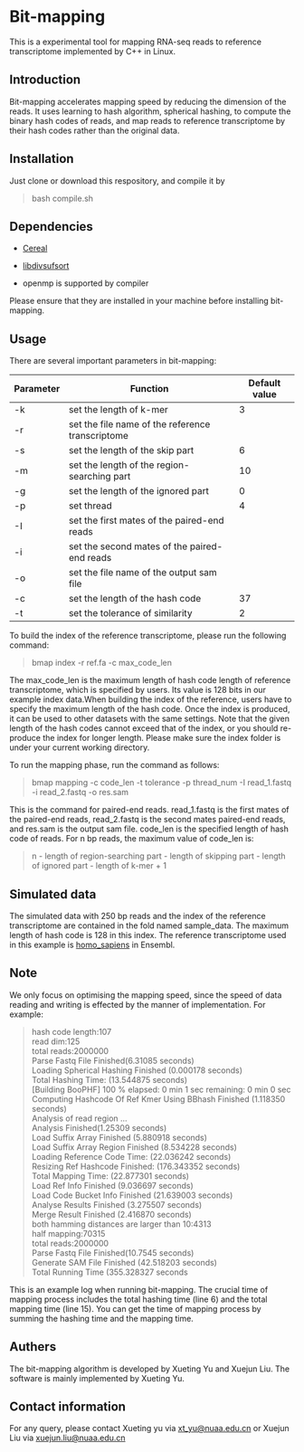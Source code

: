 # Bit-mapping
This is a experimental tool for mapping RNA-seq reads to reference transcriptome implemented by C++ in Linux.

## Introduction

Bit-mapping accelerates mapping speed by reducing the dimension of the reads. It uses learning to hash algorithm, spherical hashing, to compute the binary hash codes of reads, and map reads to reference transcriptome by their hash codes rather than the original data.

## Installation

Just clone or download this respository, and compile it by

> bash compile.sh

## Dependencies

- [Cereal](https://github.com/USCiLab/cereal) 

- [libdivsufsort](https://github.com/y-256/libdivsufsort)

- openmp is supported by compiler

Please ensure that they are installed in your machine before installing bit-mapping.

## Usage

There are several important parameters in bit-mapping:

|Parameter|Function|Default value|
|---|---|---|
|-k|set the length of k-mer|3|
|-r|set the file name of the reference transcriptome | |
|-s|set the length of the skip part|6|
|-m|set the length of the region-searching part|10|
|-g|set the length of the ignored part|0|
|-p|set thread|4|
|-I|set the first mates of the paired-end reads| |
|-i|set the second mates of the paired-end reads| |
|-o|set the file name of the output sam file| |
|-c|set the length of the hash code|37|
|-t|set the tolerance of similarity|2|


To build the index of the reference transcriptome, please run the following command:
> bmap index -r ref.fa -c max_code_len

The max_code_len is the maximum length of hash code length of reference transcriptome, which is specified by users. Its value is 128 bits in our example index data.When building the index of the reference, users have to specify the maximum length of the hash code. Once the index is produced, it can be used to other datasets with the same settings. Note that the given length of the hash codes cannot exceed that of the index, or you should re-produce the index for longer length. Please make sure the index folder is under your current working directory.

To run the mapping phase, run the command as follows:

>bmap mapping -c code_len -t tolerance -p thread_num -I read_1.fastq -i read_2.fastq -o res.sam

This is the command for paired-end reads. read_1.fastq is the first mates of the paired-end reads, read_2.fastq is the second mates paired-end reads, and res.sam is the output sam file. code_len is the specified length of hash code of reads. For n bp reads, the maximum value of code_len is:
 
> n - length of region-searching part - length of skipping part - length of ignored part - length of k-mer + 1

## Simulated data

The simulated data with 250 bp reads and the index of the reference transcriptome are contained in the fold named sample_data. The maximum length of hash code is 128 in this index.
The reference transcriptome used in this example is [homo_sapiens](ftp://ftp.ensembl.org/pub/release-97/fasta/homo_sapiens/cdna/Homo_sapiens.GRCh38.cdna.all.fa.gz) in Ensembl.


## Note

We only focus on optimising the mapping speed, since the speed of data reading and writing is effected by the manner of implementation. For example:

> hash code length:107  
  read dim:125  
  total reads:2000000  
  Parse Fastq File Finished(6.31085 seconds)  
  Loading Spherical Hashing Finished (0.000178 seconds)  
  Total Hashing Time: (13.544875 seconds)  
 [Building BooPHF]  100  %   elapsed:   0 min 1  sec   remaining:   0 min 0  sec  
  Computing Hashcode Of Ref Kmer Using BBhash Finished (1.118350 seconds)  
  Analysis of read region ...  
  Analysis Finished(1.25309 seconds)  
  Load Suffix Array Finished (5.880918 seconds)  
  Load Suffix Array Region Finished (8.534228 seconds)  
  Loading Reference Code Time: (22.036242 seconds)  
  Resizing Ref Hashcode Finished: (176.343352 seconds)  
  Total Mapping Time: (22.877301 seconds)  
  Load Ref Info Finished (9.036697 seconds)  
  Load Code Bucket Info Finished (21.639003 seconds)  
  Analyse Results Finished (3.275507 seconds)  
  Merge Result Finished (2.416870 seconds)  
  both  hamming distances are larger than 10:4313  
  half mapping:70315  
  total reads:2000000  
  Parse Fastq File Finished(10.7545 seconds)  
  Generate SAM File Finished (42.518203 seconds)  
  Total Running Time (355.328327 seconds  

This is an example log when running bit-mapping. The crucial time of mapping process includes the total hashing time (line 6) and the total mapping time (line 15). You can get the time of mapping process by summing the hashing time and the mapping time.

## Authers

The bit-mapping algorithm is developed by Xueting Yu and Xuejun Liu. The software is mainly implemented by Xueting Yu.

## Contact information

For any query, please contact Xueting yu via xt_yu@nuaa.edu.cn or Xuejun Liu via xuejun.liu@nuaa.edu.cn